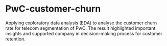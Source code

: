 # PwC-customer-churn
Applying exploratory data analysis (EDA) to analyse the customer churn rate for telecom segmentation of PwC. The result highlighted important insights and supported company in decision-making process for customer retention.
